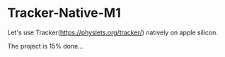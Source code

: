 
# Tracker-Native-M1
Let's use Tracker(https://physlets.org/tracker/) natively on apple silicon.

The project is 15% done... 
